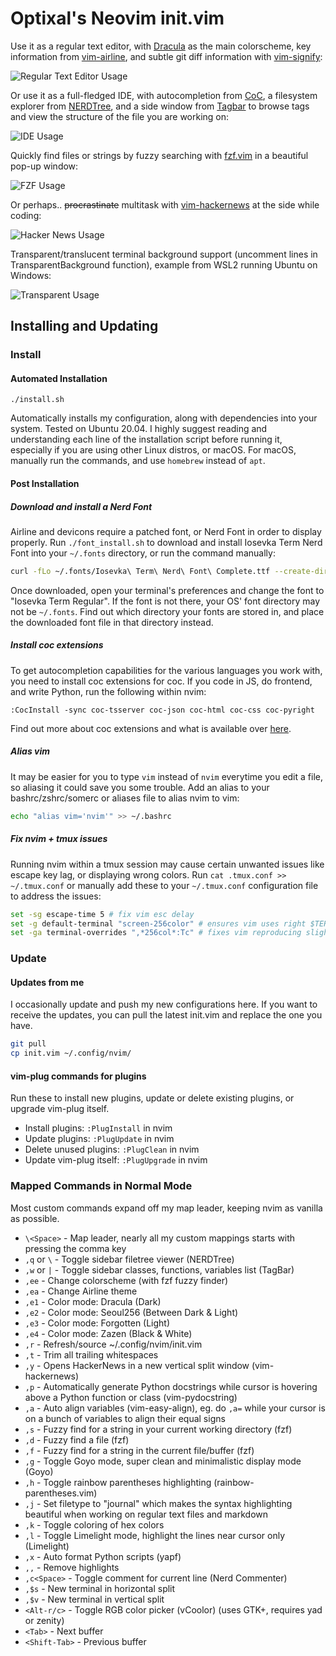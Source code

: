 # Optixal's Neovim init.vim

Use it as a regular text editor, with [Dracula](https://github.com/dracula/vim) as the main colorscheme, key information from [vim-airline](https://github.com/vim-airline/vim-airline), and subtle git diff information with [vim-signify](https://github.com/mhinz/vim-signify):

![Regular Text Editor Usage](https://user-images.githubusercontent.com/19287477/123687712-d7563a80-d883-11eb-8b95-a623b5636c26.png)

Or use it as a full-fledged IDE, with autocompletion from [CoC](https://github.com/neoclide/coc.nvim), a filesystem explorer from [NERDTree](https://github.com/preservim/nerdtree), and a side window from [Tagbar](https://github.com/preservim/tagbar) to browse tags and view the structure of the file you are working on:

![IDE Usage](https://user-images.githubusercontent.com/19287477/123474313-594c2680-d62c-11eb-9b6f-65eca8b3bf04.png)

Quickly find files or strings by fuzzy searching with [fzf.vim](https://github.com/junegunn/fzf.vim) in a beautiful pop-up window:

![FZF Usage](https://user-images.githubusercontent.com/19287477/123687752-dfae7580-d883-11eb-8a46-aaf458a67ca2.png)

Or perhaps.. ~~procrastinate~~ multitask with [vim-hackernews](https://github.com/dansomething/vim-hackernews) at the side while coding:

![Hacker News Usage](https://user-images.githubusercontent.com/19287477/123479447-88b26180-d633-11eb-988a-bd4cf772dccc.png)

Transparent/translucent terminal background support (uncomment lines in TransparentBackground function), example from WSL2 running Ubuntu on Windows:

![Transparent Usage](https://user-images.githubusercontent.com/19287477/123476545-6f0f1b00-d62f-11eb-8a3b-51589ac78cd7.png)

## Installing and Updating

### Install

#### Automated Installation

`./install.sh`

Automatically installs my configuration, along with dependencies into your system. Tested on Ubuntu 20.04. I highly suggest reading and understanding each line of the installation script before running it, especially if you are using other Linux distros, or macOS. For macOS, manually run the commands, and use `homebrew` instead of `apt`.

#### Post Installation

##### Download and install a Nerd Font

Airline and devicons require a patched font, or Nerd Font in order to display properly. Run `./font_install.sh` to download and install Iosevka Term Nerd Font into your `~/.fonts` directory, or run the command manually:

```sh
curl -fLo ~/.fonts/Iosevka\ Term\ Nerd\ Font\ Complete.ttf --create-dirs https://github.com/ryanoasis/nerd-fonts/raw/master/patched-fonts/Iosevka/Regular/complete/Iosevka%20Term%20Nerd%20Font%20Complete.ttf
```

Once downloaded, open your terminal's preferences and change the font to "Iosevka Term Regular". If the font is not there, your OS' font directory may not be `~/.fonts`. Find out which directory your fonts are stored in, and place the downloaded font file in that directory instead.

##### Install coc extensions

To get autocompletion capabilities for the various languages you work with, you need to install coc extensions for coc. If you code in JS, do frontend, and write Python, run the following within nvim:

```
:CocInstall -sync coc-tsserver coc-json coc-html coc-css coc-pyright
```

Find out more about coc extensions and what is available over [here](https://github.com/neoclide/coc.nvim/wiki/Using-coc-extensions).

##### Alias vim

It may be easier for you to type `vim` instead of `nvim` everytime you edit a file, so aliasing it could save you some trouble. Add an alias to your bashrc/zshrc/somerc or aliases file to alias nvim to vim:

```sh
echo "alias vim='nvim'" >> ~/.bashrc
```

##### Fix nvim + tmux issues

Running nvim within a tmux session may cause certain unwanted issues like escape key lag, or displaying wrong colors. Run `cat .tmux.conf >> ~/.tmux.conf` or manually add these to your `~/.tmux.conf` configuration file to address the issues:

```sh
set -sg escape-time 5 # fix vim esc delay
set -g default-terminal "screen-256color" # ensures vim uses right $TERM color, default is "screen"
set -ga terminal-overrides ",*256col*:Tc" # fixes vim reproducing slightly wrong colors in tmux
```

### Update

#### Updates from me

I occasionally update and push my new configurations here. If you want to receive the updates, you can pull the latest init.vim and replace the one you have.

```sh
git pull
cp init.vim ~/.config/nvim/
```

#### vim-plug commands for plugins

Run these to install new plugins, update or delete existing plugins, or upgrade vim-plug itself.

- Install plugins: `:PlugInstall` in nvim
- Update plugins: `:PlugUpdate` in nvim
- Delete unused plugins: `:PlugClean` in nvim
- Update vim-plug itself: `:PlugUpgrade` in nvim

### Mapped Commands in Normal Mode

Most custom commands expand off my map leader, keeping nvim as vanilla as possible.

- `\<Space>` - Map leader, nearly all my custom mappings starts with pressing the comma key
- `,q` or `\` - Toggle sidebar filetree viewer (NERDTree)
- `,w` or `|` - Toggle sidebar classes, functions, variables list (TagBar)
- `,ee` - Change colorscheme (with fzf fuzzy finder)
- `,ea` - Change Airline theme
- `,e1` - Color mode: Dracula (Dark)
- `,e2` - Color mode: Seoul256 (Between Dark & Light)
- `,e3` - Color mode: Forgotten (Light)
- `,e4` - Color mode: Zazen (Black & White)
- `,r` - Refresh/source ~/.config/nvim/init.vim
- `,t` - Trim all trailing whitespaces
- `,y` - Opens HackerNews in a new vertical split window (vim-hackernews)
- `,p` - Automatically generate Python docstrings while cursor is hovering above a Python function or class (vim-pydocstring)
- `,a` - Auto align variables (vim-easy-align), eg. do `,a=` while your cursor is on a bunch of variables to align their equal signs
- `,s` - Fuzzy find for a string in your current working directory (fzf)
- `,d` - Fuzzy find a file (fzf)
- `,f` - Fuzzy find for a string in the current file/buffer (fzf)
- `,g` - Toggle Goyo mode, super clean and minimalistic display mode (Goyo)
- `,h` - Toggle rainbow parentheses highlighting (rainbow-parentheses.vim)
- `,j` - Set filetype to "journal" which makes the syntax highlighting beautiful when working on regular text files and markdown
- `,k` - Toggle coloring of hex colors
- `,l` - Toggle Limelight mode, highlight the lines near cursor only (Limelight)
- `,x` - Auto format Python scripts (yapf)
- `,,` - Remove highlights
- `,c<Space>` - Toggle comment for current line (Nerd Commenter)
- `,$s` - New terminal in horizontal split
- `,$v` - New terminal in vertical split
- `<Alt-r/c>` - Toggle RGB color picker (vCoolor) (uses GTK+, requires yad or zenity)
- `<Tab>` - Next buffer
- `<Shift-Tab>` - Previous buffer
